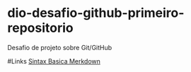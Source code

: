 # dio-desafio-github-primeiro-repositorio
Desafio de projeto sobre Git/GitHub

#Links
[Sintax Basica Merkdown](https://www.youtube.com/)
